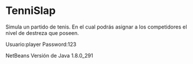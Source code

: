 # TenniSlap

Simula un partido de tenis. En el cual podrás asignar a los competidores el nivel de destreza que poseen.

Usuario:player
Password:123

NetBeans
Versión de Java 1.8.0_291

